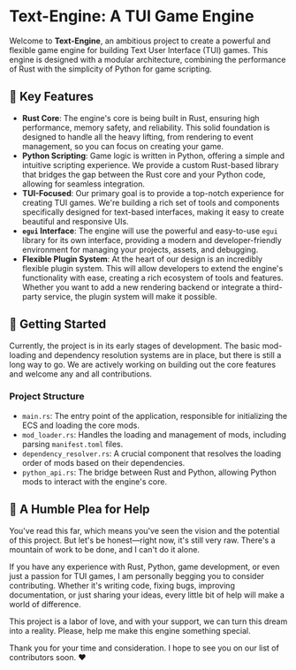 # Text-Engine: A TUI Game Engine

Welcome to **Text-Engine**, an ambitious project to create a powerful and flexible game engine for building Text User Interface (TUI) games. This engine is designed with a modular architecture, combining the performance of Rust with the simplicity of Python for game scripting.

## 🌟 Key Features

* **Rust Core**: The engine's core is being built in Rust, ensuring high performance, memory safety, and reliability. This solid foundation is designed to handle all the heavy lifting, from rendering to event management, so you can focus on creating your game.
* **Python Scripting**: Game logic is written in Python, offering a simple and intuitive scripting experience. We provide a custom Rust-based library that bridges the gap between the Rust core and your Python code, allowing for seamless integration.
* **TUI-Focused**: Our primary goal is to provide a top-notch experience for creating TUI games. We're building a rich set of tools and components specifically designed for text-based interfaces, making it easy to create beautiful and responsive UIs.
* **`egui` Interface**: The engine will use the powerful and easy-to-use `egui` library for its own interface, providing a modern and developer-friendly environment for managing your projects, assets, and debugging.
* **Flexible Plugin System**: At the heart of our design is an incredibly flexible plugin system. This will allow developers to extend the engine's functionality with ease, creating a rich ecosystem of tools and features. Whether you want to add a new rendering backend or integrate a third-party service, the plugin system will make it possible.

## 🚀 Getting Started

Currently, the project is in its early stages of development. The basic mod-loading and dependency resolution systems are in place, but there is still a long way to go. We are actively working on building out the core features and welcome any and all contributions.

### Project Structure

* `main.rs`: The entry point of the application, responsible for initializing the ECS and loading the core mods.
* `mod_loader.rs`: Handles the loading and management of mods, including parsing `manifest.toml` files.
* `dependency_resolver.rs`: A crucial component that resolves the loading order of mods based on their dependencies.
* `python_api.rs`: The bridge between Rust and Python, allowing Python mods to interact with the engine's core.

## 🙏 A Humble Plea for Help

You've read this far, which means you've seen the vision and the potential of this project. But let's be honest—right now, it's still very raw. There's a mountain of work to be done, and I can't do it alone.

If you have any experience with Rust, Python, game development, or even just a passion for TUI games, I am personally begging you to consider contributing. Whether it's writing code, fixing bugs, improving documentation, or just sharing your ideas, every little bit of help will make a world of difference.

This project is a labor of love, and with your support, we can turn this dream into a reality. Please, help me make this engine something special.

Thank you for your time and consideration. I hope to see you on our list of contributors soon. ❤️
